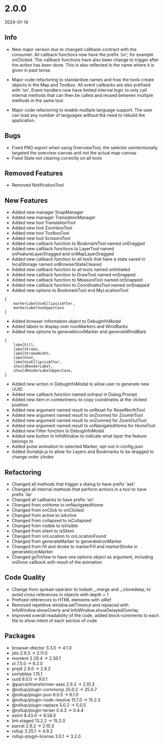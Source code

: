 # 2.0.0
2024-01-14

## Info
- New major version due to changed callback-contract with the consumer. All callback functions now have the prefix 'on', for example onClicked. The callback functions have also been change to trigger after the action has been done. This is also reflected in the name where it is given in past tense. 

- Major code refactoring to standardize names and how the tools create objects in the Map and Toolbox. All event callbacks are also prefixed with 'on'. Event handlers now have limited internal logic to only call internal methods that can then be called and reused between multiple methods in the same tool.

- Major code refactoring to enable multiple language support. The user can load any number of languages without the need to rebuild the application.

## Bugs
- Fixed PNG export when using OverviewTool, the selector unintentionally targeted the overview-canvas and not the actual map-canvas
- Fixed State not clearing correctly on all tools

## Removed Features
- Removed NotificationTool

## New Features
- Added new manager SnapManager
- Added new manager TranslationManager
- Added new tool TranslationTool
- Added new tool ZoomboxTool
- Added new tool ToolboxTool
- Added new tool ScissorsTool
- Added new callback function to BookmarkTool named onDragged
- Added new callback functions to LayerTool named onFeatureLayerDragged and onMapLayerDragged
- Added new callback function to all tools that have a state saved in localStorage named onBrowserStateCleared
- Added new callback function to all tools named onInitiated
- Added new callback function to DrawTool named onSnapped
- Added new callback function to MeasureTool named onSnapped
- Added new callback function to CoordinatesTool named onSnapped
- Added new options to BookmarkTool and MyLocationTool
```
{
    markerLabelUseEllipsisAfter,
    markerLabelUseUpperCase
}
```
- Added browser information object to DebugInfoModal
- Added labels to display over IconMarkers and WindBarbs
- Added new options to generateIconMarker and generateWindBarb
```
{
    labelFill,
    labelStroke,
    labelStrokeWidth,
    labelFont,
    labelUseEllipsisAfter,
    shouldRenderLabel,
    shouldRenderLabelUpperCase,
}
```
- Added new action in DebugInfoModal to allow user to generate new UUID
- Added new callback function named onInput in Dialog.Prompt
- Added new item in contextmenu to copy coordinates at the clicked position
- Added new argument named result to onReset for ResetNorthTool
- Added new argument named result to onZoomed for ZoomInTool
- Added new argument named result to onZoomed for ZoomOutTool
- Added new argument named result to onNavigatedHome for HomeTool
- Added new Filter function to DebugInfoModal
- Added new button in InfoWindow to indicate what layer the feature belongs to
- Added pulse animation to selected Marker, opt-out in config.json
- Added Sortabje.js to allow for Layers and Bookmarks to be dragged to change order zIndex

## Refactoring
- Changed all methods that trigger a dialog to have prefix 'ask'
- Changed all internal methods that perform actions in a tool to have prefix 'do'
- Changed all callbacks to have prefix 'on'
- Changed from onHome to onNavigatedHome
- Changed from onClick to onClicked
- Changed from active to isActive
- Changed from collapsed to isCollapsed
- Changed from visible to isVisible
- Changed from silent to isSilent
- Changed from onLocation to onLocationFound
- Changed from generateMarker to generateIconMarker
- Changed from fill and stroke to markerFill and markerStroke in generateIconMarker
- Changed goToView to have one options object as argument, including onDone callback with result of the animation

## Code Quality
- Change from spread-operator to lodash _.merge and _.clonedeep, to avoid cross references in objects with depth > 1
- Prefixed references to HTML elements with uiRef
- Removed repetitive window.setTimeout and replaced with InfoWindow.showOverly and InfoWindow.showDelayedOverlay
- Improved overall readability of the code, added block-comments to each file to show intent of each section of code

## Packages
- browser-dtector 3.3.0 -> 4.1.0
- jsts 2.9.3 -> 2.11.0
- moment 2.29.4 -> 2.30.1
- ol 7.5.0 -> 8.2.0
- proj4 2.9.0 -> 2.9.2
- sortablejs 1.15.1
- uuid 9.0.0 -> 9.0.1
- @parcel/transformer-sass 2.9.2 -> 2.10.3
- @rollup/plugin-commonjs 25.0.2 -> 25.0.7
- @rollup/plugin-json 6.0.0 -> 6.1.0
- @rollup/plugin-node-resolve 15.1.0 -> 15.2.3
- @rollup/plugin-replace 5.0.2 -> 5.0.5
- @rollup/plugin-terser 0.4.3 -> 0.4.4
- eslint 8.43.0 -> 8.56.0
- lint-staged 13.2.2 -> 15.2.0
- parcel 2.9.2 -> 2.10.3
- rollup 3.25.1 -> 4.9.2
- rollup-plugin-license 3.0.1 -> 3.2.0
